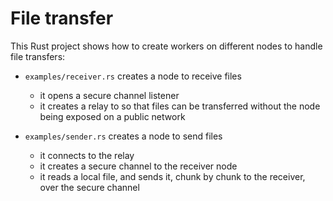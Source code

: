 # File transfer

This Rust project shows how to create workers on different nodes to handle file transfers:

- `examples/receiver.rs` creates a node to receive files
  - it opens a secure channel listener
  - it creates a relay to so that files can be transferred without the node being exposed on a public network

- `examples/sender.rs` creates a node to send files
  - it connects to the relay
  - it creates a secure channel to the receiver node
  - it reads a local file, and sends it, chunk by chunk to the receiver, over the secure channel
